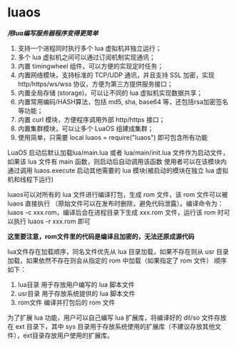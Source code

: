 # luaos

***用lua编写服务器程序变得更简单***

1. 支持一个进程同时执行多个 lua 虚拟机并独立运行；
2. 多个 lua 虚拟机之间可以通过订阅机制实现通讯；
3. 内置 timingwheel 组件，可以方便的实现定时任务；
4. 内置网络模块，支持标准的 TCP/UDP 通讯，并且支持 SSL 加密，实现 http/https/ws/wss 协议，方便为第三方提供服务接口；
5. 内置全局存储 (storage)，可以让不同的 lua 虚拟机实现数据共享；
6. 内置常用编码/HASH算法，包括 md5, sha, base64 等，还包括rsa加密签名等功能；
7. 内置 curl 模块，方便程序调用外部 http/https 接口；
8. 内置集群模块，可以让多个 LuaOS 组建成集群；
9. 使用简单，只需要 local luaos = require("luaos") 即可包含所有功能

LuaOS 启动后默认加载lua/main.lua 或者 lua/main/init.lua 文件作为启动文件，如果该 lua 文件有 main 函数，则启动后自动调用该函数
使用者可以在该模块内通过调用 luaos.execute 启动其他需要的 lua 模块(被启动的模块在独立 lua 虚拟机和线程下运行)

luaos可以对所有的 lua 文件进行编译打包，生成 rom 文件，该 rom 文件可以被 luaos 直接执行 （原始文件可以在发布时删除，避免代码泄露）。编译命令为：luaos -c xxx.rom，编译后会在进程目录下生成 xxx.rom 文件，运行该 rom 时可以执行 luaos -r xxx.rom 即可

**这里要注意，rom文件里的代码是编译且加密的，无法还原成源代码**

lua文件存在加载顺序，同名文件优先从 lua 目录加载，如果不存在则从 usr 目录加载，如果依然不存在则会从指定的 rom 中加载（如果指定了 rom 文件）
顺序如下：
1. lua目录  用于存放用户编写的 lua 脚本文件
2. usr目录  用于存放系统提供的 lua 脚本文件
3. rom文件  编译并打包后的 rom 文件

为了扩展 lua 功能，用户可以自己编写 lua 扩展库，将编译好的 dll/so 文件存放在 ext 目录下，其中 sys 目录用于存放系统使用的扩展库（不建议存放其他文件），ext目录存放用户使用的扩展库。
